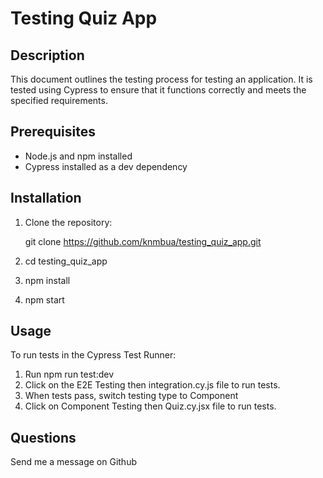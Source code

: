 # Testing Quiz App

## Description

This document outlines the testing process for testing an application.
It is tested using Cypress to ensure that it functions correctly and meets the specified requirements.

## Prerequisites

- Node.js and npm installed
- Cypress installed as a dev dependency

## Installation

1. Clone the repository:
   
   git clone https://github.com/knmbua/testing_quiz_app.git


2. cd testing_quiz_app
3. npm install
4. npm start

## Usage
To run tests in the Cypress Test Runner:
1. Run npm run test:dev
2. Click on the E2E Testing then integration.cy.js file to run tests.
3. When tests pass, switch testing type to Component
4. Click on Component Testing then Quiz.cy.jsx file to run tests.

## Questions
Send me a message on Github



   
